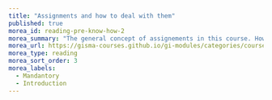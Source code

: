 ```yaml
---
title: "Assignments and how to deal with them"
published: true
morea_id: reading-pre-know-how-2
morea_summary: "The general concept of assignements in this course. How to deal with them and how the suggested workflow"
morea_url: https://gisma-courses.github.io/gi-modules/categories/course-administration/
morea_type: reading
morea_sort_order: 3
morea_labels:
  - Mandantory
  - Introduction
---
```


